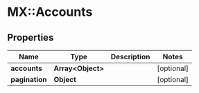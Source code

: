 # MX::Accounts

## Properties
Name | Type | Description | Notes
------------ | ------------- | ------------- | -------------
**accounts** | **Array&lt;Object&gt;** |  | [optional] 
**pagination** | **Object** |  | [optional] 


